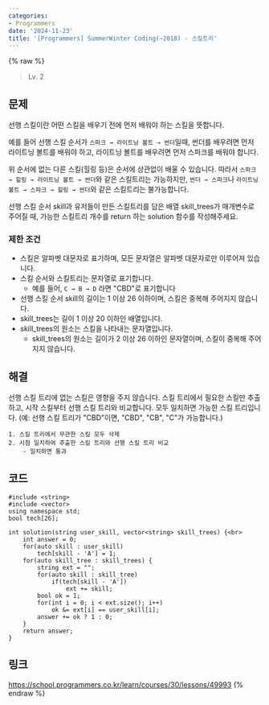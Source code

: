 ```yaml
---
categories:
- Programmers
date: '2024-11-23'
title: '[Programmers] SummerWinter Coding(~2018) - 스킬트리'
---
```


{% raw %}
> Lv. 2<br>

## 문제
선행 스킬이란 어떤 스킬을 배우기 전에 먼저 배워야 하는 스킬을 뜻합니다.

예를 들어 선행 스킬 순서가  `스파크 → 라이트닝 볼트 → 썬더`일때, 썬더를 배우려면 먼저 라이트닝 볼트를 배워야 하고, 라이트닝 볼트를 배우려면 먼저 스파크를 배워야 합니다.

위 순서에 없는 다른 스킬(힐링 등)은 순서에 상관없이 배울 수 있습니다. 따라서  `스파크 → 힐링 → 라이트닝 볼트 → 썬더`와 같은 스킬트리는 가능하지만,  `썬더 → 스파크`나  `라이트닝 볼트 → 스파크 → 힐링 → 썬더`와 같은 스킬트리는 불가능합니다.

선행 스킬 순서 skill과 유저들이 만든 스킬트리를 담은 배열 skill_trees가 매개변수로 주어질 때, 가능한 스킬트리 개수를 return 하는 solution 함수를 작성해주세요.

### 제한 조건
-   스킬은 알파벳 대문자로 표기하며, 모든 문자열은 알파벳 대문자로만 이루어져 있습니다.
-   스킬 순서와 스킬트리는 문자열로 표기합니다.
    -   예를 들어,  `C → B → D`  라면 "CBD"로 표기합니다
-   선행 스킬 순서 skill의 길이는 1 이상 26 이하이며, 스킬은 중복해 주어지지 않습니다.
-   skill_trees는 길이 1 이상 20 이하인 배열입니다.
-   skill_trees의 원소는 스킬을 나타내는 문자열입니다.
    -   skill_trees의 원소는 길이가 2 이상 26 이하인 문자열이며, 스킬이 중복해 주어지지 않습니다.

## 해결
선행 스킬 트리에 없는 스킬은 영향을 주지 않습니다. 스킬 트리에서 필요한 스킬만 추출하고, 시작 스킬부터 선행 스킬 트리와 비교합니다. 모두 일치하면 가능한 스킬 트리입니다. (예: 선행 스킬 트리가 "CBD"이면, "CBD", "CB", "C"가 가능합니다.)

```
1. 스킬 트리에서 무관한 스킬 모두 삭제
2. 시점 일치하여 추출한 스킬 트리와 선행 스킬 트리 비교
	- 일치하면 통과
```

## 코드
```
#include <string>
#include <vector>
using namespace std;
bool tech[26];

int solution(string user_skill, vector<string> skill_trees) {<br>
    int answer = 0;
    for(auto skill : user_skill)
        tech[skill - 'A'] = 1;
    for(auto skill_tree : skill_trees) {
        string ext = "";
        for(auto skill : skill_tree)
            if(tech[skill - 'A'])
                ext += skill;
        bool ok = 1;
        for(int i = 0; i < ext.size(); i++)
            ok &= ext[i] == user_skill[i];
        answer += ok ? 1 : 0;
    }
    return answer;
}
```

## 링크
https://school.programmers.co.kr/learn/courses/30/lessons/49993
{% endraw %}
